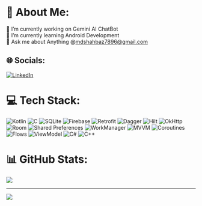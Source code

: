 # 💫 About Me:
🔭 I’m currently working on Gemini AI ChatBot<br>🌱 I’m currently learning Android Development<br>💬 Ask me about Anything @mdshahbaz7896@gmail.com<br>

## 🌐 Socials:
[![LinkedIn](https://img.shields.io/badge/LinkedIn-%230077B5.svg?logo=linkedin&logoColor=white)](https://www.linkedin.com/in/mohammadshahbaz7896/) 

# 💻 Tech Stack:
![Kotlin](https://img.shields.io/badge/kotlin-%237F52FF.svg?style=for-the-badge&logo=kotlin&logoColor=white) 
![C](https://img.shields.io/badge/c-%2300599C.svg?style=for-the-badge&logo=c&logoColor=white) 
![SQLite](https://img.shields.io/badge/sqlite-%2307405e.svg?style=for-the-badge&logo=sqlite&logoColor=white) 
![Firebase](https://img.shields.io/badge/firebase-%23039BE5.svg?style=for-the-badge&logo=firebase)
![Retrofit](https://img.shields.io/badge/Retrofit-%23F26925.svg?style=for-the-badge&logo=retrofit&logoColor=white)
![Dagger](https://img.shields.io/badge/Dagger-%23FBB034.svg?style=for-the-badge&logo=dagger&logoColor=white)
![Hilt](https://img.shields.io/badge/Hilt-%23FBB034.svg?style=for-the-badge&logo=dagger&logoColor=white)
![OkHttp](https://img.shields.io/badge/OkHttp-%23020000.svg?style=for-the-badge&logo=okhttp&logoColor=white)
![Room](https://img.shields.io/badge/Room-%23D32F2F.svg?style=for-the-badge&logo=android&logoColor=white)
![Shared Preferences](https://img.shields.io/badge/Shared_Preferences-%23FFC107.svg?style=for-the-badge&logo=android&logoColor=black)
![WorkManager](https://img.shields.io/badge/WorkManager-%23007C92.svg?style=for-the-badge&logo=android&logoColor=white)
![MVVM](https://img.shields.io/badge/MVVM-%2300BFFF.svg?style=for-the-badge&logo=android&logoColor=white)
![Coroutines](https://img.shields.io/badge/Coroutines-%233DDC84.svg?style=for-the-badge&logo=kotlin&logoColor=black)
![Flows](https://img.shields.io/badge/Flows-%23FF4081.svg?style=for-the-badge&logo=kotlin&logoColor=white)
![ViewModel](https://img.shields.io/badge/ViewModel-%2300BFFF.svg?style=for-the-badge&logo=android&logoColor=white)
![C#](https://img.shields.io/badge/c%23-%23239120.svg?style=for-the-badge&logo=csharp&logoColor=white) 
![C++](https://img.shields.io/badge/c++-%2300599C.svg?style=for-the-badge&logo=c%2B%2B&logoColor=white) 

# 📊 GitHub Stats:

![](https://github-readme-stats.vercel.app/api/top-langs/?username=Shahbazsam&theme=dark&hide_border=false&include_all_commits=false&count_private=false&layout=compact)

---
[![](https://visitcount.itsvg.in/api?id=Shahbazsam&icon=0&color=0)](https://visitcount.itsvg.in)



